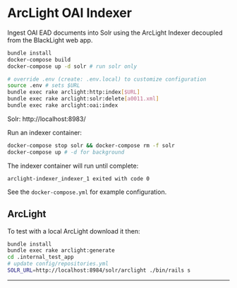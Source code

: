 # ArcLight OAI Indexer

Ingest OAI EAD documents into Solr using the ArcLight Indexer decoupled from the
BlackLight web app.

```bash
bundle install
docker-compose build
docker-compose up -d solr # run solr only

# override .env (create: .env.local) to customize configuration
source .env # sets $URL
bundle exec rake arclight:http:index[$URL]
bundle exec rake arclight:solr:delete[a0011.xml]
bundle exec rake arclight:oai:index
```

Solr: http://localhost:8983/

Run an indexer container:

```bash
docker-compose stop solr && docker-compose rm -f solr
docker-compose up # -d for background
```

The indexer container will run until complete:

`arclight-indexer_indexer_1 exited with code 0`

See the `docker-compose.yml` for example configuration.

## ArcLight

To test with a local ArcLight download it then:

```bash
bundle install
bundle exec rake arclight:generate
cd .internal_test_app
# update config/repositories.yml
SOLR_URL=http://localhost:8984/solr/arclight ./bin/rails s
```

---

